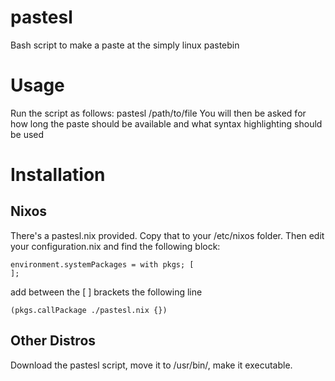 # pastesl
Bash script to make a paste at the simply linux pastebin

# Usage
Run the script as follows:  pastesl /path/to/file
You will then be asked for how long the paste should be available and what syntax highlighting should be used

# Installation

## Nixos

There's a pastesl.nix provided. Copy that to your /etc/nixos folder.
Then edit your configuration.nix and find the following block:
```
environment.systemPackages = with pkgs; [
];
```
add between the [ ] brackets the following line

```
(pkgs.callPackage ./pastesl.nix {})
```

## Other Distros

Download the pastesl script, move it to /usr/bin/, make it executable.